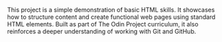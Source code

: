 This project is a simple demonstration of basic HTML skills. It showcases how to structure content and create functional web pages using standard HTML elements. Built as part of The Odin Project curriculum, it also reinforces a deeper understanding of working with Git and GitHub.